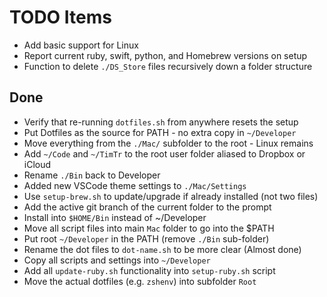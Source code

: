 # TODO Items

- Add basic support for Linux
- Report current ruby, swift, python, and Homebrew versions on setup    
- Function to delete `./DS_Store` files recursively down a folder structure 


## Done

- Verify that re-running `dotfiles.sh` from anywhere resets the setup
- Put Dotfiles as the source for PATH - no extra copy in `~/Developer`
- Move everything from the `./Mac/` subfolder to the root - Linux remains
- Add `~/Code` and `~/TimTr` to the root user folder aliased to Dropbox or iCloud
- Rename `./Bin` back to Developer
- Added new VSCode theme settings to `./Mac/Settings`
- Use `setup-brew.sh` to update/upgrade if already installed (not two files)
- Add the active git branch of the current folder to the prompt
- Install into `$HOME/Bin` instead of ~/Developer
- Move all script files into main `Mac` folder to go into the $PATH
- Put root `~/Developer` in the PATH (remove `./Bin` sub-folder)
- Rename the dot files to `dot-name.sh` to be more clear (Almost done)
- Copy all scripts and settings into `~/Developer`
- Add all `update-ruby.sh` functionality into `setup-ruby.sh` script
- Move the actual dotfiles (e.g. `zshenv`) into subfolder `Root`






